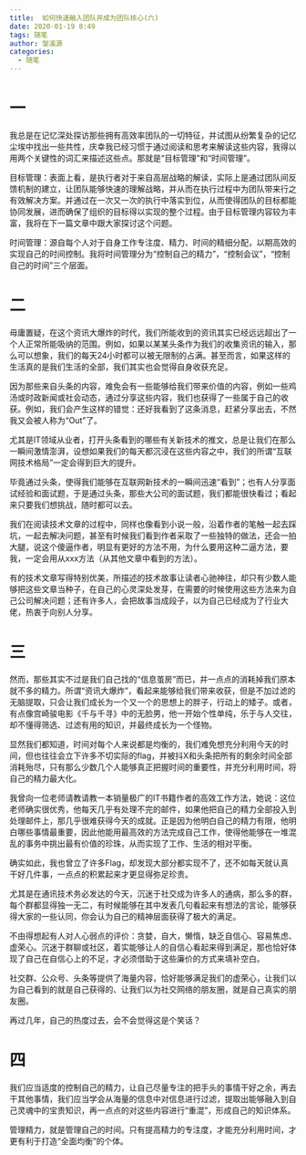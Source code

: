 ```yaml
---
title:  如何快速融入团队并成为团队核心(六)
date: 2020-01-19 8:49
tags: 随笔
author: 邹溪源
categories:
  - 随笔
---
```

# 一
我总是在记忆深处探访那些拥有高效率团队的一切特征，并试图从纷繁复杂的记忆尘埃中找出一些共性，庆幸我已经习惯于通过阅读和思考来解读这些内容，我得以用两个关键性的词汇来描述这些点。那就是“目标管理”和“时间管理”。

目标管理：表面上看，是执行者对于来自高层战略的解读，实际上是通过团队间反馈机制的建立，让团队能够快速的理解战略，并从而在执行过程中为团队带来行之有效解决方案。并通过在一次又一次的执行中落实到位，从而使得团队的目标都能协同发展，进而确保了组织的目标得以实现的整个过程。由于目标管理内容较为丰富，我将在下一篇文章中跟大家探讨这个问题。

时间管理：源自每个人对于自身工作专注度、精力、时间的精细分配，以期高效的实现自己的时间控制。我将时间管理分为“控制自己的精力”，“控制会议”，“控制自己的时间”三个层面。

# 二
毋庸置疑，在这个资讯大爆炸的时代，我们所能收到的资讯其实已经远远超出了一个人正常所能吸纳的范围。例如，如果以某某头条作为我们的收集资讯的输入，那么可以想象，我们的每天24小时都可以被无限制的占满。甚至而言，如果这样的生活真的是我们生活的全部，我们其实也会觉得自身收获充足。

因为那些来自头条的内容，难免会有一些能够给我们带来价值的内容，例如一些鸡汤或时政新闻或社会动态，通过分享这些内容，我们也获得了一些属于自己的收获。例如，我们会产生这样的错觉：还好我看到了这条消息，赶紧分享出去，不然我又会被人称为“Out”了。

尤其是IT领域从业者，打开头条看到的哪些有关新技术的推文，总是让我们在那么一瞬间激情澎湃，设想如果我们的每天都沉浸在这些内容之中，我们的所谓“互联网技术格局”一定会得到巨大的提升。

毕竟通过头条，使得我们能够在互联网新技术的一瞬间迅速“看到”；也有人分享面试经验和面试题，于是通过头条，那些大公司的面试题，我们都能很快看过；看起来只要我们想挑战，随时都可以去。

我们在阅读技术文章的过程中，同样也像看到小说一般，沿着作者的笔触一起去踩坑，一起去解决问题，甚至有时候我们看到作者采取了一些独特的做法，还会一拍大腿，说这个傻逼作者，明显有更好的方法不用，为什么要用这种二逼方法，要我，一定会用从xxx方法（从其他文章中看到的方法）。

有的技术文章写得特别优美，所描述的技术故事让读者心驰神往，却只有少数人能够把这些文章当种子，在自己的心灵深处发芽，在需要的时候使用这些方法来为自己公司解决问题；还有许多人，会把故事当成段子，以为自己已经成为了行业大佬，热衷于向别人分享。

# 三
然而，那些其实不过是我们自己找的“信息茧房”而已，并一点点的消耗掉我们原本就不多的精力。所谓“资讯大爆炸”，看起来能够给我们带来收获，但是不加过滤的无脑提取，只会让我们成长为一个又一个的思想上的胖子，行动上的矮子。或者，有点像宫崎骏电影《千与千寻》中的无脸男，他一开始个性单纯，乐于与人交往，却不懂得筛选、过滤有用的知识，并最终成长为一个怪物。 

显然我们都知道，时间对每个人来说都是均衡的，我们难免想充分利用今天的时间，但也往往会立下许多不切实际的flag，并被抖X和头条把所有的剩余时间全部消耗殆尽，只有那么少数几个人能够真正把握时间的重要性，并充分利用时间，将自己的精力最大化。

我曾向一位老师请教请教一本销量极广的IT书籍作者的高效工作方法，她说：这位老师确实很优秀，他每天几乎有处理不完的邮件，如果他把自己的精力全部投入到处理邮件上，那几乎很难获得今天的成就。正是因为他明白自己的精力有限，他明白哪些事情最重要，因此他能用最高效的方法完成自己工作，使得他能够在一堆混乱的事务中挑出最有价值的珍珠，从而实现了工作、生活的相对平衡。  

确实如此，我也曾立了许多Flag，却发现大部分都实现不了，还不如每天就认真干好几件事，一点点的积累起来才更显得弥足珍贵。

尤其是在通讯技术务必发达的今天，沉迷于社交成为许多人的通病，那么多的群，每个群都显得独一无二，有时候能够在其中发表几句看起来有想法的言论，能够获得大家的一些认同，你会认为自己的精神层面获得了极大的满足。

不由得想起有人对人心弱点的评价：贪婪，自大，懒惰，缺乏自信心、容易焦虑、虚荣心。沉迷于群聊或社区，着实能够让人的自信心看起来得到满足，那也恰好体现了自己在自信心上的不足，才必须借助于这些廉价的方式来填补空白。

社交群、公众号、头条等提供了海量内容，恰好能够满足我们的虚荣心，让我们以为自己看到的就是自己获得的、让我们以为社交网络的朋友圈，就是自己真实的朋友圈。

再过几年，自己的热度过去，会不会觉得这是个笑话？

# 四
我们应当适度的控制自己的精力，让自己尽量专注的把手头的事情干好之余，再去干其他事情，我们应当学会从海量的信息中对信息进行过滤，提取出能够融入到自己灵魂中的宝贵知识，再一点点的对这些内容进行“重混”，形成自己的知识体系。

管理精力，就是管理自己的时间。只有提高精力的专注度，才能充分利用时间，才更有利于打造“全面均衡”的个体。


